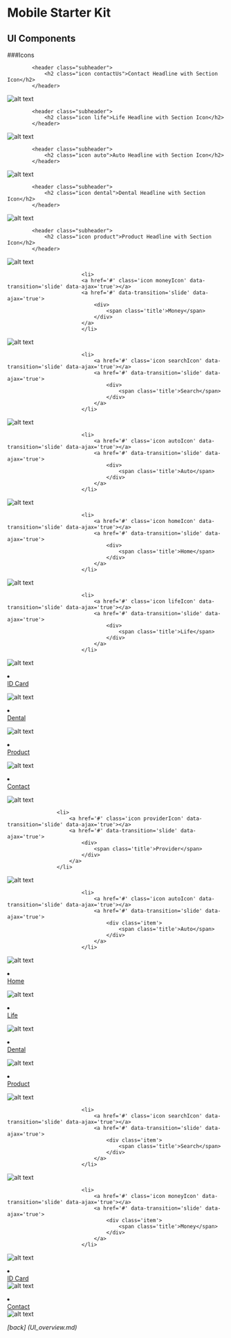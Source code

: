 Mobile Starter Kit
================================

UI Components
--------------------------------

###Icons


		
			<header class="subheader">
				<h2 class="icon contactUs">Contact Headline with Section Icon</h2>
			</header>
![alt text][contactIcon]

[contactIcon]: ../screenshots/contactIcon.png "demo"

			
			<header class="subheader">
				<h2 class="icon life">Life Headline with Section Icon</h2>
			</header>
			
![alt text][lifeIcon]

[lifeIcon]: ../screenshots/lifeIcon.png "demo"

			<header class="subheader">
				<h2 class="icon auto">Auto Headline with Section Icon</h2>
			</header>
			
![alt text][autoIcon]

[autoIcon]: ../screenshots/autoIcon.png "demo"

			<header class="subheader">
				<h2 class="icon dental">Dental Headline with Section Icon</h2>
			</header>
			
![alt text][dentalIcon]

[dentalIcon]: ../screenshots/dentalIcon.png "demo"

			<header class="subheader">
				<h2 class="icon product">Product Headline with Section Icon</h2>
			</header>
			
![alt text][productIcon]

[productIcon]: ../screenshots/productIcon.png "demo"		
		
		
		
							<li>
							<a href='#' class='icon moneyIcon' data-transition='slide' data-ajax='true'></a>
							<a href='#' data-transition='slide' data-ajax='true'>
								<div>
									<span class='title'>Money</span>
								</div>
							</a>
							</li>
![alt text][moneyIcon]

[moneyIcon]: ../screenshots/moneyIcon.png "demo"

							<li>
								<a href='#' class='icon searchIcon' data-transition='slide' data-ajax='true'></a>
								<a href='#' data-transition='slide' data-ajax='true'>
									<div>
										<span class='title'>Search</span>
									</div>
								</a>
							</li>
							
							
![alt text][searchIcon]

[searchIcon]: ../screenshots/searchIcon.png "demo"
			
			
			
							<li>
								<a href='#' class='icon autoIcon' data-transition='slide' data-ajax='true'></a>
								<a href='#' data-transition='slide' data-ajax='true'>
									<div>
										<span class='title'>Auto</span>
									</div>
								</a>
							</li>
							
![alt text][autoIcon1]

[autoIcon1]: ../screenshots/autoIcon1.png "demo"
							
							<li>
								<a href='#' class='icon homeIcon' data-transition='slide' data-ajax='true'></a>
								<a href='#' data-transition='slide' data-ajax='true'>
									<div>
										<span class='title'>Home</span>
									</div>
								</a>
							</li>
							
							
![alt text][home]

[home]: ../screenshots/home.png "demo"
				
							<li>
								<a href='#' class='icon lifeIcon' data-transition='slide' data-ajax='true'></a>
								<a href='#' data-transition='slide' data-ajax='true'>
									<div>
										<span class='title'>Life</span>
									</div>
								</a>
							</li>
							
							
![alt text][life]

[life]: ../screenshots/life.png "demo"
							<li>
								<a href='#' class='icon idCardIcon' data-transition='slide' data-ajax='true'></a>
								<a href='#' data-transition='slide' data-ajax='true'>
									<div>
										<span class='title'>ID Card</span>
									</div>
								</a>
							</li>
							
							
![alt text][idcardIcon]

[idcardIcon]: ../screenshots/idcardIcon.png "demo"				
							<li>
								<a href='#' class='icon dentalIcon' data-transition='slide' data-ajax='true'></a>
								<a href='#' data-transition='slide' data-ajax='true'>
									<div>
										<span class='title'>Dental</span>
									</div>
								</a>
							</li>
							
							
![alt text][dental]

[dental]: ../screenshots/dental.png "demo"
							<li>
								<a href='#' class='icon productIcon' data-transition='slide' data-ajax='true'></a>
								<a href='#' data-transition='slide' data-ajax='true'>
									<div>
										<span class='title'>Product</span>
									</div>
								</a>
							</li>
							
					
![alt text][product]

[product]: ../screenshots/product.png "demo"					
							<li>
						<a href='#' class='icon contactIcon' data-transition='slide' data-ajax='true'></a>
						<a href='#' data-transition='slide' data-ajax='true'>
							<div>
								<span class='title'>Contact</span>
							</div>
						</a>
					</li>
					
					
					
![alt text][contact]

[contact]: ../screenshots/contact.png "demo"

					<li>
						<a href='#' class='icon providerIcon' data-transition='slide' data-ajax='true'></a>
						<a href='#' data-transition='slide' data-ajax='true'>
							<div>
								<span class='title'>Provider</span>
							</div>
						</a>
					</li>
					
					
					
![alt text][provider]

[provider]: ../screenshots/provider.png "demo"
					
							<li>
								<a href='#' class='icon autoIcon' data-transition='slide' data-ajax='true'></a>
								<a href='#' data-transition='slide' data-ajax='true'>
									<div class='item'>
										<span class='title'>Auto</span>
									</div>
								</a>
							</li>
							
							
							
							
![alt text][autoNav]

[autoNav]: ../screenshots/autoNav.png "demo"							
							<li>
								<a href='#' class='icon homeIcon' data-transition='slide' data-ajax='true'></a>
								<a href='#' data-transition='slide' data-ajax='true'>
									<div class='item'>
										<span class='title'>Home</span>
									</div>
								</a>
							</li>
							
							
![alt text][homeNav]

[homeNav]: ../screenshots/homeNav.png "demo"							
							<li>
								<a href='#' class='icon lifeIcon' data-transition='slide' data-ajax='true'></a>
								<a href='#' data-transition='slide' data-ajax='true'>
									<div class='item'>
										<span class='title'>Life</span>
									</div>
								</a>
							</li>
							
							
![alt text][homeNav]

[homeNav]: ../screenshots/homeNav.png "demo"							
							<li>
								<a href='#' class='icon dentalIcon' data-transition='slide' data-ajax='true'></a>
								<a href='#' data-transition='slide' data-ajax='true'>
									<div class='item'>
										<span class='title'>Dental</span>
									</div>
								</a>
							</li>
							
							
							
							
![alt text][dentalNav]

[dentalNav]: ../screenshots/dentalNav.png "demo"							
							<li>
								<a href='#' class='icon productIcon' data-transition='slide' data-ajax='true'></a>
								<a href='#' data-transition='slide' data-ajax='true'>
									<div class='item'>
										<span class='title'>Product</span>
									</div>
								</a>
							</li>
							
							
![alt text][productNav]

[productNav]: ../screenshots/productNav.png "demo"							
							
							<li>
								<a href='#' class='icon searchIcon' data-transition='slide' data-ajax='true'></a>
								<a href='#' data-transition='slide' data-ajax='true'>
									<div class='item'>
										<span class='title'>Search</span>
									</div>
								</a>
							</li>
							
							
![alt text][searchNav]

[searchNav]: ../screenshots/searchNav.png "demo"							
							
							<li>
								<a href='#' class='icon moneyIcon' data-transition='slide' data-ajax='true'></a>
								<a href='#' data-transition='slide' data-ajax='true'>
									<div class='item'>
										<span class='title'>Money</span>
									</div>
								</a>
							</li>
							
							
![alt text][moneyNav]

[moneyNav]: ../screenshots/moneyNav.png "demo"							
							<li>
								<a href='#' class='icon idCardIcon' data-transition='slide' data-ajax='true'></a>
								<a href='#' data-transition='slide' data-ajax='true'>
									<div class='item'>
										<span class='title'>ID Card</span>
									</div>
								</a>
							</li>
![alt text][idCardNav]

[idCardNav]: ../screenshots/idCardNav.png "demo"							
							<li>
								<a href='#' class='icon contactIcon' data-transition='slide' data-ajax='true'></a>
								<a href='#' data-transition='slide' data-ajax='true'>
									<div class='item'>
										<span class='title'>Contact</span>
									</div>
								</a>
							</li>
![alt text][conatctNav]

[conatctNav]: ../screenshots/conatctNav.png "demo"					
					
					
		
*[back] (UI_overview.md)*  
